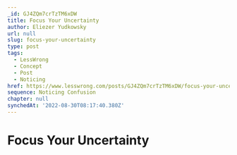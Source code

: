 ```yaml
---
_id: GJ4ZQm7crTzTM6xDW
title: Focus Your Uncertainty
author: Eliezer Yudkowsky
url: null
slug: focus-your-uncertainty
type: post
tags:
  - LessWrong
  - Concept
  - Post
  - Noticing
href: https://www.lesswrong.com/posts/GJ4ZQm7crTzTM6xDW/focus-your-uncertainty
sequence: Noticing Confusion
chapter: null
synchedAt: '2022-08-30T08:17:40.380Z'
---
```


# Focus Your Uncertainty
